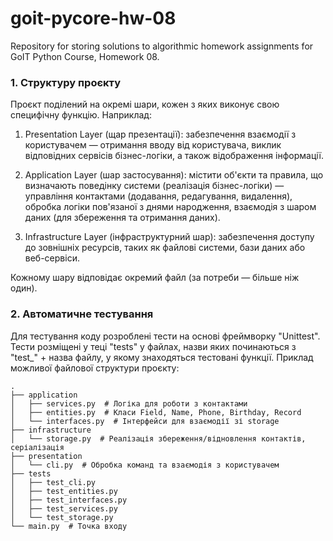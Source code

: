 # goit-pycore-hw-08
Repository for storing solutions to algorithmic homework assignments for GoIT Python Course, Homework 08.


### 1. Структуру проєкту
Проєкт поділений на окремі шари, кожен з яких виконує свою специфічну функцію. Наприклад:

1) Presentation Layer (щар презентації): забезпечення взаємодії з користувачем — отримання вводу від користувача, виклик відповідних сервісів бізнес-логіки, а також відображення інформації.

2) Application Layer (шар застосування): містити об'єкти та правила, що визначають поведінку системи (реалізація бізнес-логіки) — управління контактами (додавання, редагування, видалення), обробка логіки пов'язаної з днями народження, взаємодія з шаром даних (для збереження та отримання даних).

3) Infrastructure Layer (інфраструктурний шар): забезпечення доступу до зовнішніх ресурсів, таких як файлові системи, бази даних або веб-сервіси.

Кожному шару відповідає окремий файл (за потреби — більше ніж один).

### 2. Автоматичне тестування
Для тестування коду розроблені тести на основі фреймворку "Unittest".
Тести розміщені у теці "tests" у файлах, назви яких починаються з "test_" + назва файлу, у якому знаходяться тестовані функції.
Приклад можливої файлової структури проєкту:
```plaintext
.
├── application
│   ├── services.py  # Логіка для роботи з контактами
│   ├── entities.py  # Класи Field, Name, Phone, Birthday, Record
│   └── interfaces.py  # Інтерфейси для взаємодії зі storage
├── infrastructure
│   └── storage.py  # Реалізація збереження/відновлення контактів, серіалізація
├── presentation
│   └── cli.py  # Обробка команд та взаємодія з користувачем
├── tests
│   ├── test_cli.py
│   ├── test_entities.py
│   ├── test_interfaces.py
│   ├── test_services.py
│   └── test_storage.py
└── main.py  # Точка входу
```
